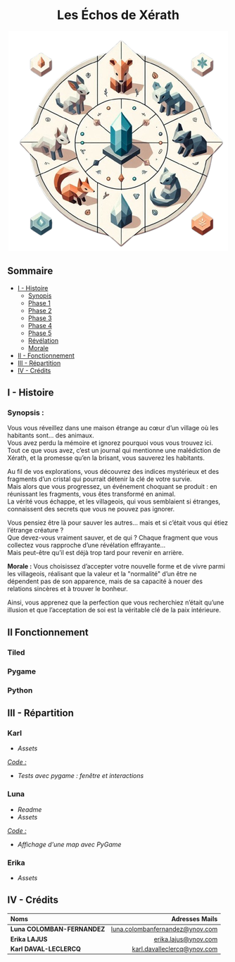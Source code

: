 # <center> **Les Échos de Xérath**

<p align="center">
  <img src="Assets/LOGO.png" />
</p>

## Sommaire

- [I - Histoire](#i---histoire)
    - [Synopis](#introduction-et-contexte-)
    - [Phase 1](#phase-1---exploration-du-village-)
    - [Phase 2](#phase-2---premiers-indices-et-fragments-)
    - [Phase 3](#phase-3---quête-des-fragments-)
    - [Phase 4](#phase-4---révélation-au-temple-)
    - [Phase 5](#phase-5---retour-dans-le-village-et-la-découverte-de-la-vérité-)
    - [Révélation](#révélation-)
    - [Morale](#morale-)
- [II - Fonctionnement](#ii-fonctionnement)
- [III - Répartition](#iii---répartition)
- [IV - Crédits](#iv---crédits)

## I - Histoire

### Synopsis :

Vous vous réveillez dans une maison étrange au cœur d’un village où les habitants sont… des animaux.    
Vous avez perdu la mémoire et ignorez pourquoi vous vous trouvez ici.    
Tout ce que vous avez, c’est un journal qui mentionne une malédiction de Xérath, et la promesse qu’en la brisant, vous sauverez les habitants.   

Au fil de vos explorations, vous découvrez des indices mystérieux et des fragments d’un cristal qui pourrait détenir la clé de votre survie.    
Mais alors que vous progressez, un événement choquant se produit : en réunissant les fragments, vous êtes transformé en animal.    
La vérité vous échappe, et les villageois, qui vous semblaient si étranges, connaissent des secrets que vous ne pouvez pas ignorer.   

Vous pensiez être là pour sauver les autres… mais et si c’était vous qui étiez l’étrange créature ?    
Que devez-vous vraiment sauver, et de qui ? Chaque fragment que vous collectez vous rapproche d’une révélation effrayante…    
Mais peut-être qu’il est déjà trop tard pour revenir en arrière.


**Morale :**
Vous choisissez d’accepter votre nouvelle forme et de vivre parmi les villageois, réalisant que la valeur et la "normalité" d’un être ne dépendent pas de son apparence, mais de sa capacité à nouer des relations sincères et à trouver le bonheur.

Ainsi, vous apprenez que la perfection que vous recherchiez n’était qu’une illusion et que l’acceptation de soi est la véritable clé de la paix intérieure.

## II Fonctionnement

### Tiled


### Pygame


### Python


## III - Répartition

### Karl

* *Assets* 

<ins>*Code :*</ins>

* *Tests avec pygame : fenêtre et interactions*


### Luna

* *Readme*
* *Assets* 

<ins>*Code :*</ins>

* *Affichage d'une map avec PyGame*


### Erika

* *Assets*



## IV - Crédits

| Noms                         |                Adresses Mails |
| :-----------------------     |      -----------------------: |
|**Luna COLOMBAN-FERNANDEZ**   |luna.colombanfernandez@ynov.com|
|**Erika LAJUS**               |erika.lajus@ynov.com           |
|**Karl DAVAL-LECLERCQ**       |karl.davalleclercq@ynov.com    |


